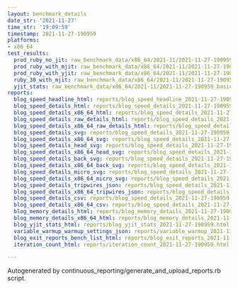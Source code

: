 ```yaml
---
layout: benchmark_details
date_str: '2021-11-27'
time_str: '19:09:59'
timestamp: 2021-11-27-190959
platforms:
- x86_64
test_results:
  prod_ruby_no_jit: raw_benchmark_data/x86_64/2021-11/2021-11-27-190959_basic_benchmark_prod_ruby_no_jit.json
  prod_ruby_with_mjit: raw_benchmark_data/x86_64/2021-11/2021-11-27-190959_basic_benchmark_prod_ruby_with_mjit.json
  prod_ruby_with_yjit: raw_benchmark_data/x86_64/2021-11/2021-11-27-190959_basic_benchmark_prod_ruby_with_yjit.json
  ruby_30_with_mjit: raw_benchmark_data/x86_64/2021-11/2021-11-27-190959_basic_benchmark_ruby_30_with_mjit.json
  yjit_stats: raw_benchmark_data/x86_64/2021-11/2021-11-27-190959_basic_benchmark_yjit_stats.json
reports:
  blog_speed_headline_html: reports/blog_speed_headline_2021-11-27-190959.html
  blog_speed_details_html: reports/blog_speed_details_2021-11-27-190959.html
  blog_speed_details_x86_64_html: reports/blog_speed_details_2021-11-27-190959.x86_64.html
  blog_speed_details_raw_details_html: reports/blog_speed_details_2021-11-27-190959.raw_details.html
  blog_speed_details_x86_64_raw_details_html: reports/blog_speed_details_2021-11-27-190959.x86_64.raw_details.html
  blog_speed_details_svg: reports/blog_speed_details_2021-11-27-190959.svg
  blog_speed_details_x86_64_svg: reports/blog_speed_details_2021-11-27-190959.x86_64.svg
  blog_speed_details_head_svg: reports/blog_speed_details_2021-11-27-190959.head.svg
  blog_speed_details_x86_64_head_svg: reports/blog_speed_details_2021-11-27-190959.x86_64.head.svg
  blog_speed_details_back_svg: reports/blog_speed_details_2021-11-27-190959.back.svg
  blog_speed_details_x86_64_back_svg: reports/blog_speed_details_2021-11-27-190959.x86_64.back.svg
  blog_speed_details_micro_svg: reports/blog_speed_details_2021-11-27-190959.micro.svg
  blog_speed_details_x86_64_micro_svg: reports/blog_speed_details_2021-11-27-190959.x86_64.micro.svg
  blog_speed_details_tripwires_json: reports/blog_speed_details_2021-11-27-190959.tripwires.json
  blog_speed_details_x86_64_tripwires_json: reports/blog_speed_details_2021-11-27-190959.x86_64.tripwires.json
  blog_speed_details_csv: reports/blog_speed_details_2021-11-27-190959.csv
  blog_speed_details_x86_64_csv: reports/blog_speed_details_2021-11-27-190959.x86_64.csv
  blog_memory_details_html: reports/blog_memory_details_2021-11-27-190959.html
  blog_memory_details_x86_64_html: reports/blog_memory_details_2021-11-27-190959.x86_64.html
  blog_yjit_stats_html: reports/blog_yjit_stats_2021-11-27-190959.html
  variable_warmup_warmup_settings_json: reports/variable_warmup_2021-11-27-190959.warmup_settings.json
  blog_exit_reports_bench_list_html: reports/blog_exit_reports_2021-11-27-190959.bench_list.html
  iteration_count_html: reports/iteration_count_2021-11-27-190959.html

---
```

Autogenerated by continuous_reporting/generate_and_upload_reports.rb script.

